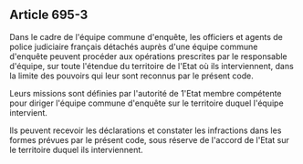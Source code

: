 Article 695-3
----
Dans le cadre de l'équipe commune d'enquête, les officiers et agents de police
judiciaire français détachés auprès d'une équipe commune d'enquête peuvent
procéder aux opérations prescrites par le responsable d'équipe, sur toute
l'étendue du territoire de l'Etat où ils interviennent, dans la limite des
pouvoirs qui leur sont reconnus par le présent code.

Leurs missions sont définies par l'autorité de 1'Etat membre compétente pour
diriger l'équipe commune d'enquête sur le territoire duquel l'équipe intervient.

Ils peuvent recevoir les déclarations et constater les infractions dans les
formes prévues par le présent code, sous réserve de l'accord de l'Etat sur le
territoire duquel ils interviennent.
